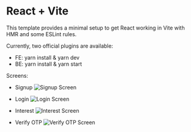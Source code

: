 # React + Vite

This template provides a minimal setup to get React working in Vite with HMR and some ESLint rules.

Currently, two official plugins are available:

- FE: yarn install & yarn dev
- BE: yarn install & yarn start


Screens:
- Signup
  ![Signup Screen](https://i.ibb.co/9wmVRC9/Screenshot-2024-04-16-at-5-32-52-AM.png)

- Login
  ![Login Screen](https://i.ibb.co/TLfHNyj/Screenshot-2024-04-16-at-5-33-02-AM.png)

- Interest
  ![Interest Screen](https://i.ibb.co/jkK37vq/Screenshot-2024-04-16-at-5-33-38-AM.png)

- Verify OTP
  ![Verify OTP Screen](https://i.ibb.co/HzD7r7v/Screenshot-2024-04-16-at-5-34-39-AM.png)

